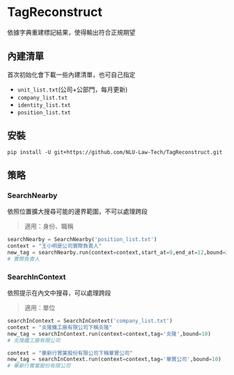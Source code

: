 # TagReconstruct
依據字典重建標記結果，使得輸出符合正規期望

## 內建清單
首次初始化會下載一些內建清單，也可自己指定
- `unit_list.txt`(公司+公部門，每月更新)
- `company_list.txt`
- `identity_list.txt`
- `position_list.txt`

## 安裝
```
pip install -U git+https://github.com/NLU-Law-Tech/TagReconstruct.git
```

## 策略
### SearchNearby
依照位置擴大搜尋可能的邊界範圍，不可以處理跨段
> 適用：身份、職稱
```python
searchNearby = SearchNearby('position_list.txt')
context = "王小明是公司實際負責人"
new_tag = searchNearby.run(context=context,start_at=9,end_at=12,bound=3)
# 實際負責人
```

### SearchInContext
依照提示在內文中搜尋，可以處理跨段
> 適用：單位
```python
searchInContext = SearchInContext('company_list.txt')
context = "炎隆鐵工廠有限公司下稱炎隆"
new_tag = searchInContext.run(context=context,tag='炎隆',bound=10)
# 炎隆鐵工廠有限公司     

context = "華新行實業股份有限公司下稱華實公司"
new_tag = searchInContext.run(context=context,tag='華實公司',bound=10)
# 華新行實業股份有限公司
```
